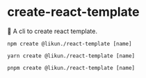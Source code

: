 # create-react-template

🚀 A cli to create react template.

```
npm create @likun./react-template [name]
```

```
yarn create @likun./react-template [name]
```

```
pnpm create @likun./react-template [name]
```
